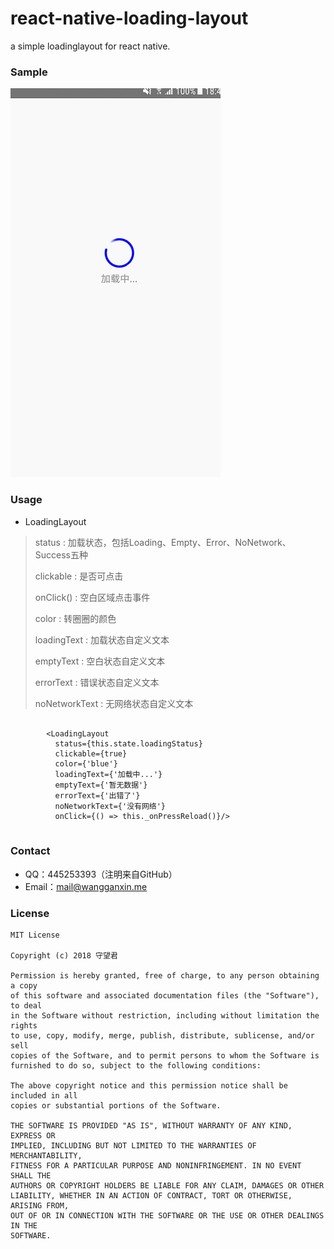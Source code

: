 # react-native-loading-layout
a simple loadinglayout for react native.

### Sample 

![loading-layout](https://github.com/WangGanxin/react-native-loading-layout/blob/master/loading-layout-demo.gif)

### Usage 

- LoadingLayout

> status : 加载状态，包括Loading、Empty、Error、NoNetwork、Success五种
> 
> clickable : 是否可点击
> 
> onClick() : 空白区域点击事件
> 
> color : 转圈圈的颜色
> 
> loadingText : 加载状态自定义文本
> 
> emptyText : 空白状态自定义文本
> 
> errorText : 错误状态自定义文本
> 
> noNetworkText : 无网络状态自定义文本
> 
>

```

        <LoadingLayout
          status={this.state.loadingStatus}
          clickable={true}
          color={'blue'}
          loadingText={'加载中...'}
          emptyText={'暂无数据'}
          errorText={'出错了'}
          noNetworkText={'没有网络'}
          onClick={() => this._onPressReload()}/>
 
```


### Contact

- QQ：445253393（注明来自GitHub）
- Email：[mail@wangganxin.me](mail@wangganxin.me)

### License
    MIT License

	Copyright (c) 2018 守望君

	Permission is hereby granted, free of charge, to any person obtaining a copy
	of this software and associated documentation files (the "Software"), to deal
	in the Software without restriction, including without limitation the rights
	to use, copy, modify, merge, publish, distribute, sublicense, and/or sell
	copies of the Software, and to permit persons to whom the Software is
	furnished to do so, subject to the following conditions:

	The above copyright notice and this permission notice shall be included in all
	copies or substantial portions of the Software.

	THE SOFTWARE IS PROVIDED "AS IS", WITHOUT WARRANTY OF ANY KIND, EXPRESS OR
	IMPLIED, INCLUDING BUT NOT LIMITED TO THE WARRANTIES OF MERCHANTABILITY,
	FITNESS FOR A PARTICULAR PURPOSE AND NONINFRINGEMENT. IN NO EVENT SHALL THE
	AUTHORS OR COPYRIGHT HOLDERS BE LIABLE FOR ANY CLAIM, DAMAGES OR OTHER
	LIABILITY, WHETHER IN AN ACTION OF CONTRACT, TORT OR OTHERWISE, ARISING FROM,
	OUT OF OR IN CONNECTION WITH THE SOFTWARE OR THE USE OR OTHER DEALINGS IN THE
	SOFTWARE.

